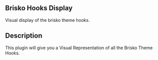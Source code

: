 ## Brisko Hooks Display
Visual display of the brisko theme hooks.

## Description
This plugin will give you a Visual Representation of all the Brisko Theme Hooks.
